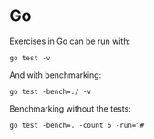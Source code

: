 # Go

Exercises in Go can be run with:

    go test -v

And with benchmarking:

    go test -bench=./ -v

Benchmarking without the tests:

    go test -bench=. -count 5 -run=^#

